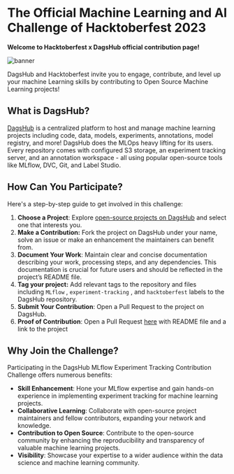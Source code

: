 # The Official Machine Learning and AI Challenge of Hacktoberfest 2023

**Welcome to Hacktoberfest x DagsHub official contribution page!**

![banner](https://user-images.githubusercontent.com/66431403/193427111-af11f270-bce0-4ad8-b0f9-02526312a9c2.png)

DagsHub and Hacktoberfest invite you to engage, contribute, and level up your machine Learning skills by contributing to Open Source Machine Learning projects!

## What is DagsHub?

[DagsHub](https://dagshub.com/) is a centralized platform to host and manage machine learning projects including code, data, models, experiments, annotations, model registry, and more! DagsHub does the MLOps heavy lifting for its users. Every repository comes with configured S3 storage, an experiment tracking server, and an annotation workspace - all using popular open-source tools like MLflow, DVC, Git, and Label Studio.

## **How Can You Participate?**

Here's a step-by-step guide to get involved in this challenge:

1. **Choose a Project**: Explore [open-source projects on DagsHub](https://dagshub.com/explore/repos) and select one that interests you.
2. **Make a Contribution:** Fork the project on DagsHub under your name, solve an issue or make an enhancement the maintainers can benefit from.
3. **Document Your Work**: Maintain clear and concise documentation describing your work, processing steps, and any dependencies. This documentation is crucial for future users and should be reflected in the project’s README file.
4. **Tag your project:** Add relevant tags to the repository and files including `MLflow` , `experiment-tracking` , and `hacktoberfest` labels to the DagsHub repository.
5. **Submit Your Contribution**: Open a Pull Request to the project on DagsHub.
6. **Proof of Contribution**: Open a Pull Request [here](https://github.com/DagsHub/Hacktoberfest-Issues) with README file and a link to the project

## **Why Join the Challenge?**

Participating in the DagsHub MLflow Experiment Tracking Contribution Challenge offers numerous benefits:

- **Skill Enhancement**: Hone your MLflow expertise and gain hands-on experience in implementing experiment tracking for machine learning projects.
- **Collaborative Learning**: Collaborate with open-source project maintainers and fellow contributors, expanding your network and knowledge.
- **Contribution to Open Source**: Contribute to the open-source community by enhancing the reproducibility and transparency of valuable machine learning projects.
- **Visibility**: Showcase your expertise to a wider audience within the data science and machine learning community.
